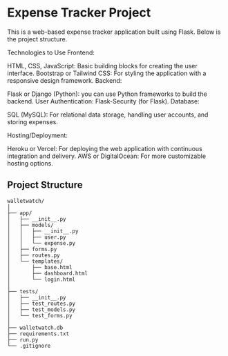 # Expense Tracker Project

This is a web-based expense tracker application built using Flask. Below is the project structure.

Technologies to Use
Frontend:

HTML, CSS, JavaScript: Basic building blocks for creating the user interface.
Bootstrap or Tailwind CSS: For styling the application with a responsive design framework.
Backend:

Flask or Django (Python): you can use Python frameworks to build the backend.
User Authentication: Flask-Security (for Flask).
Database:

SQL (MySQL): For relational data storage, handling user accounts, and storing expenses.

Hosting/Deployment:

Heroku or Vercel: For deploying the web application with continuous integration and delivery.
AWS or DigitalOcean: For more customizable hosting options.

## Project Structure

```
walletwatch/
│
├── app/
│   ├── __init__.py
│   ├── models/
│   │   ├── __init__.py
│   │   ├── user.py
│   │   └── expense.py
│   ├── forms.py
│   ├── routes.py
│   └── templates/
│       ├── base.html
│       ├── dashboard.html
│       └── login.html
│
├── tests/
│   ├── __init__.py
│   ├── test_routes.py
│   ├── test_models.py
│   └── test_forms.py
│
├── walletwatch.db
├── requirements.txt
├── run.py
└── .gitignore



